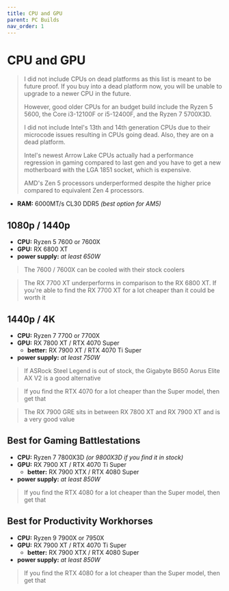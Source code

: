 ```yaml
---
title: CPU and GPU
parent: PC Builds
nav_order: 1
---
```

# CPU and GPU

> I did not include CPUs on dead platforms as this list is meant to be future proof. If you buy into a dead platform now, you will be unable to upgrade to a newer CPU in the future.
> 
> However, good older CPUs for an budget build include the Ryzen 5 5600, the Core i3-12100F or i5-12400F, and the Ryzen 7 5700X3D.
> 
> I did not include Intel's 13th and 14th generation CPUs due to their microcode issues resulting in CPUs going dead. Also, they are on a dead platform.
> 
> Intel's newest Arrow Lake CPUs actually had a performance regression in gaming compared to last gen and you have to get a new motherboard with the LGA 1851 socket, which is expensive. 
> 
> AMD's Zen 5 processors underperformed despite the higher price compared to equivalent Zen 4 processors.

- **RAM:** 6000MT/s CL30 DDR5 *(best option for AM5)*

## 1080p / 1440p

- **CPU:** Ryzen 5 7600 or 7600X
- **GPU:** RX 6800 XT
- **power supply:** *at least 650W*

> The 7600 / 7600X can be cooled with their stock coolers


> The RX 7700 XT underperforms in comparison to the RX 6800 XT. If you're able to find the RX 7700 XT for a lot cheaper than it could be worth it

## 1440p / 4K

- **CPU:** Ryzen 7 7700 or 7700X
- **GPU:** RX 7800 XT / RTX 4070 Super
	- **better:** RX 7900 XT / RTX 4070 Ti Super
- **power supply:** *at least 750W*

> If ASRock Steel Legend is out of stock, the Gigabyte B650 Aorus Elite AX V2 is a good alternative

> If you find the RTX 4070 for a lot cheaper than the Super model, then get that

> The RX 7900 GRE sits in between RX 7800 XT and RX 7900 XT and is a very good value

## Best for Gaming Battlestations

- **CPU:** Ryzen 7 7800X3D *(or 9800X3D if you find it in stock)*
- **GPU:** RX 7900 XT / RTX 4070 Ti Super
	- **better:** RX 7900 XTX / RTX 4080 Super
- **power supply:** *at least 850W*

> If you find the RTX 4080 for a lot cheaper than the Super model, then get that

## Best for Productivity Workhorses

- **CPU:** Ryzen 9 7900X or 7950X
- **GPU:** RX 7900 XT / RTX 4070 Ti Super
	- **better:** RX 7900 XTX / RTX 4080 Super
- **power supply:** *at least 850W*

> If you find the RTX 4080 for a lot cheaper than the Super model, then get that

